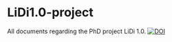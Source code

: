 # LiDi1.0-project
 All documents regarding the PhD project LiDi 1.0. 
[![DOI](https://zenodo.org/badge/823738158.svg)](https://zenodo.org/doi/10.5281/zenodo.12639496)
